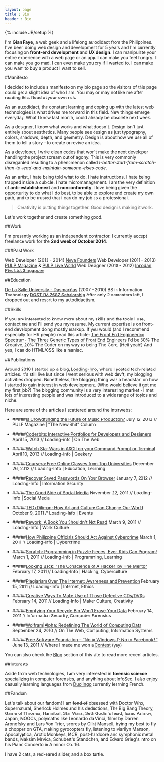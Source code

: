 ```yaml
---
layout: page
title : Bio
header : Bio
---
```

{% include JB/setup %}

I'm **Gian Faye**, a web geek and a lifelong autodidact from the Philippines. I've been doing web design and development for 5 years and I'm currently focusing on **front-end development** and **UX design**. I can manipulate your entire experience with a web page or an app. I can make you feel hungry. I can make you go mad. I can even make you cry if I wanted to. I can make you want to buy a product I want to sell. 

#Manifesto

I decided to include a manifesto on my bio page so the visitors of this page could get a slight idea of who I am. You may or may not like me after reading this. Read at your own risk.

As an autodidact, the constant learning and coping up with the latest web technologies is what drives me forward in this field. New things emerge everyday. What I know last month, could already be obsolete next week.

As a designer, I know what works and what doesn't. Design isn't just entirely about aesthetics. Many people see design as just typography, colors, shadows, depth, and geometry. Design is about how we use all of them to tell a story - to create or revive an idea.

As a developer, I write clean codes that won't make the next developer handling the project scream out of agony. This is very commonly disregarded resulting to a phenomenon called *I-better-start-from-scratch-than-to-read-and-maintain-someone-elses-code*. 

As an artist, I hate being told what to do. I hate instructions. I hate being trapped inside a cubicle. I hate micromanagement. I am the very definition of **anti-establishment** and **nonconformity**. I love being given the opportunity to do what I do best, to be able to explore and create my own path, and to be trusted that I can do my job as a professional.

> Creativity is putting things together. Good design is making it work.

Let's work together and create something good.

##Work

I'm presently working as an independent contractor. I currently accept freelance work for the **2nd week of October 2014**.

###Past Work 

 Web Developer (2013 - 2014) [Nova Founders](http://novafounders.com)
 Web Developer (2011 - 2013) [PULP Magazine](http://pulpmagazinelive.com) & [PULP Live World](http://pulpliveworld.com)
 Web Designer  (2010 - 2012) [Innodan Pte. Ltd. Singapore](http://www.innodan.com/)

##Education

 [De La Salle University - Dasmariñas](http://www.dlsud.edu.ph/) (2007 - 2010)
 BS in Information Technology 
 [DOST RA 7687 Scholarship](http://region4a.dost.gov.ph/databases/scho_details.php?studid=2897)
 After only 2 semesters left, I dropped out and resort to my autodidactism. 

##Skills

If you are interested to know more about my skills and the tools I use, contact me and I'll send you my resume. My current expertise is on front-end development doing mostly markup. If you would (and I recommend especially for HR people) read this article: [The Front End Engineering Spectrum- The Three Generic Types of Front End Engineers](http://htmlcssjavascript.com/web/the-front-end-engineering-spectrum-the-three-generic-types-of-front-end-engineers/) I'd be 80% The Creative, 20% The Coder on my way to being The Core. (Hell yeah!) And yes, I can do HTML/CSS like a maniac.

##Publications

Around 2010 I started up a blog, [Loading-Info](http://the.loading-info.net), where I posted tech-related articles. It's still live but since I went serious with web dev't, my blogging activities dropped. Nonetheless, the blogging thing was a headstart on how I started to gain interest in web development. (Who would believe it got me my first job?) The blogging community is a very interesting market - I met lots of interesting people and was introduced to a wide range of topics and niche.

Here are some of the articles I scattered around the interwebs:

* #####[Is Crowdfunding the Future of Music Production?](http://pulpmagazinelive.com/column/new-shit/crowdfunding-future-of-music-production)
 July 12, 2013 // PULP Magazine | "The New Shit" Column

* #####[Coderbits: Interactive Portfolios for Developers and Designers](http://the.loading-info.net/2013/04/coderbits-interactive-portfolios.html)
 April 15, 2013 // Loading-info | On The Web

* #####[Watch Star Wars in ASCII on your Command Prompt or Terminal](http://the.loading-info.net/2013/04/watch-star-wars-in-ascii.html)
 April 10, 2013 // Loading-info | Geekery

* #####[Coursera: Free Online Classes from Top Universities](http://the.loading-info.net/2012/12/coursera-free-online-courses.html)
 December 26, 2012 // Loading-Info | Education, Learning

* #####[Recover Saved Passwords On Your Browser](http://the.loading-info.net/2012/01/recover-saved-passwords-on-your-browser.html)
 January 7, 2012 // Loading-Info | Information Security

* #####[The Good Side of Social Media](http://the.loading-info.net/2011/11/lolo-luis-missing-case-solved-good-side.html)
 November 22, 2011 // Loading-Info | Social Media

* #####[TEDxDiliman: How Art and Culture Can Change Our World](http://the.loading-info.net/2011/10/tedxdiliman-how-art-and-culture-can.html)
 October 9, 2011 // Loading-Info | Events

* #####[Rework: A Book You Shouldn't Not Read](http://the.loading-info.net/2011/03/rework-book-you-shouldnt-not-read.html)
 March 9, 2011 // Loading-Info | Work Culture

* #####[How Philippine Officials Should Act Against Cybercrime](http://the.loading-info.net/2011/03/how-philippine-officials-should-act.html)
 March 1, 2011 // Loading-Info | Cybercrime

* #####[Scratch: Programming in Puzzle Pieces, Even Kids Can Program!](http://the.loading-info.net/2011/02/scratch-programming-in-puzzle-pieces.html)
 March 1, 2011 // Loading-Info | Programming, Learning

* #####[Looking Back: 'The Conscience of A Hacker' by The Mentor](http://the.loading-info.net/2011/02/looking-back-conscience-of-hacker-by.html)
 February 17, 2011 // Loading-Info | Hacking, Cyberculture

* #####[Plagiarism Over The Internet: Awareness and Prevention](http://the.loading-info.net/2011/02/plagiarism-over-internet-awareness-and.html)
 February 15, 2011 // Loading-Info | Internet, Ethics

* #####[Creative Ways To Make Use of Those Defective CDs/DVDs](http://the.loading-info.net/2011/02/creative-ways-to-make-use-of-those.html)
 February 14, 2011 // Loading-Info | Maker Culture, Creativity

* #####[Emptying Your Recycle Bin Won't Erase Your Data](http://the.loading-info.net/2011/02/emptying-your-recycle-bin-wont-erase.html)
 February 14, 2011 // Information Security, Computer Forensics

* #####[Wolfram|Alpha: Redefining The World of Computing Data](http://the.loading-info.net/2010/09/wolframalpha-redefining-world-of.html)
 September 24, 2010 // On The Web, Computing, Information Systems

* #####[Free Software Foundation – “No to Windows 7; No to Facebook?”](http://www.blogengage.com/blogger/free-software-foundation-no-to-windows-7-no-to-facebook/)
 June 13, 2011 // Where I made me won a [Contest](http://www.blogengage.com/blogger/the-june-2011-blogger-spotlight-winners/) (yay)

You can also check the [Blog](/posts) section of this site to read more recent articles.

##Interests

Aside from web technologies, I am very interested in **forensic science** specializing in computer forensics, and anything about InfoSec. I also enjoy casually learning languages from [Duolingo](http://duolingo.com) currently learning French.

##Fandom

Let's talk about our fandom! I am <s>fond of</s> obsessed with Doctor Who, Supernatural, Sherlock Holmes and his deductions, The Big Bang Theory, Game of Thrones, Hannibal, Star Wars, Seth Godin's head, Isaac Asimov, Japan, MOOCs, polymaths like Leonardo da Vinci, films by Darren Aronofsky and Lars Von Trier, scores by Clint Mansell, trying my best to fly a chopper on GTA, making gyrocopters fly, listening to Marilyn Manson, Apocalyptica, Arctic Monkeys, MCR, post-hardcore and symphonic metal bands, Maksim Mrvica, Schubert's Standchen, and Edvard Grieg's intro on his Piano Concerto in A minor Op. 16. 

I have 2 cats, a red-eared slider, and a box turtle.

